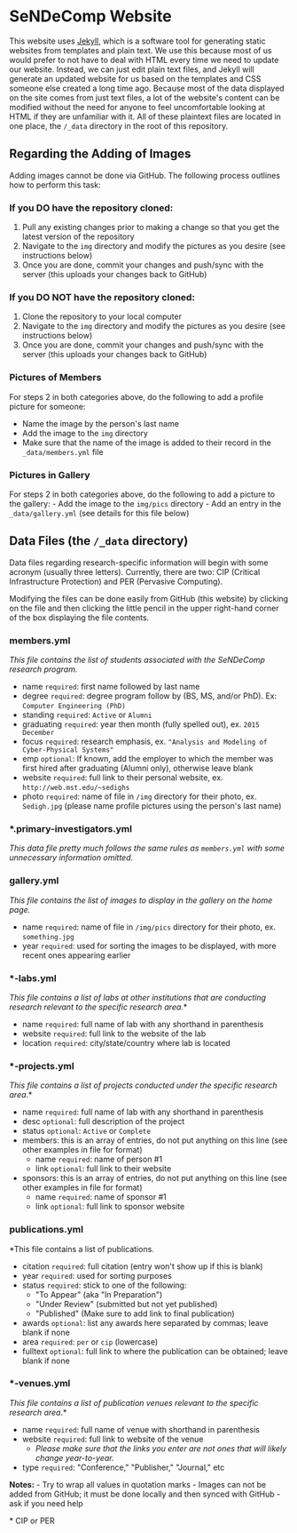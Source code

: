 SeNDeComp Website
=================

This website uses [Jekyll](http://jekyllrb.com/), which is a software tool for generating static websites from templates and plain text. We use this because most of us would prefer to not have to deal with HTML every time we need to update our website. Instead, we can just edit plain text files, and Jekyll will generate an updated website for us based on the templates and CSS someone else created a long time ago. Because most of the data displayed on the site comes from just text files, a lot of the website's content can be modified without the need for anyone to feel uncomfortable looking at HTML if they are unfamiliar with it. All of these plaintext files are located in one place, the `/_data` directory in the root of this repository.

Regarding the Adding of Images
------------------------------

Adding images cannot be done via GitHub. The following process outlines how to perform this task:

### If you DO have the repository cloned:

1.	Pull any existing changes prior to making a change so that you get the latest version of the repository
2.	Navigate to the `img` directory and modify the pictures as you desire (see instructions below)
3.	Once you are done, commit your changes and push/sync with the server (this uploads your changes back to GitHub)

### If you DO NOT have the repository cloned:

1.	Clone the repository to your local computer
2.	Navigate to the `img` directory and modify the pictures as you desire (see instructions below)
3.	Once you are done, commit your changes and push/sync with the server (this uploads your changes back to GitHub)

### Pictures of Members

For steps 2 in both categories above, do the following to add a profile picture for someone:

-	Name the image by the person's last name
-	Add the image to the `img` directory
-	Make sure that the name of the image is added to their record in the `_data/members.yml` file

### Pictures in Gallery

For steps 2 in both categories above, do the following to add a picture to the gallery: - Add the image to the `img/pics` directory - Add an entry in the `_data/gallery.yml` (see details for this file below)

Data Files (the `/_data` directory)
-----------------------------------

Data files regarding research-specific information will begin with some acronym (usually three letters). Currently, there are two: CIP (Critical Infrastructure Protection) and PER (Pervasive Computing).

Modifying the files can be done easily from GitHub (this website) by clicking on the file and then clicking the little pencil in the upper right-hand corner of the box displaying the file contents.

### members.yml

*This file contains the list of students associated with the SeNDeComp research program.*

-	name `required`: first name followed by last name
-	degree `required`: degree program follow by (BS, MS, and/or PhD). Ex: `Computer Engineering (PhD)`
-	standing `required`: `Active` or `Alumni`
-	graduating `required`: year then month (fully spelled out), ex. `2015 December`
-	focus `required`: research emphasis, ex. `"Analysis and Modeling of Cyber-Physical Systems"`
-	emp `optional`: If known, add the employer to which the member was first hired after graduating (Alumni only), otherwise leave blank
-	website `required`: full link to their personal website, ex. `http://web.mst.edu/~sedighs`
-	photo `required`: name of file in `/img` directory for their photo, ex. `Sedigh.jpg` (please name profile pictures using the person's last name)

### *.primary-investigators.yml

*This data file pretty much follows the same rules as `members.yml` with some unnecessary information omitted.*

### gallery.yml

*This file contains the list of images to display in the gallery on the home page.*

-	name `required`: name of file in `/img/pics` directory for their photo, ex. `something.jpg`
-	year `required`: used for sorting the images to be displayed, with more recent ones appearing earlier

### *-labs.yml

*This file contains a list of labs at other institutions that are conducting research relevant to the specific research area*.\*

-	name `required`: full name of lab with any shorthand in parenthesis
-	website `required`: full link to the website of the lab
-	location `required`: city/state/country where lab is located

### *-projects.yml

*This file contains a list of projects conducted under the specific research area*.\*

-	name `required`: full name of lab with any shorthand in parenthesis
-	desc `optional`: full description of the project
-	status `optional`: `Active` or `Complete`
-	members: this is an array of entries, do not put anything on this line (see other examples in file for format)
	-	name `required`: name of person #1
	-	link `optional`: full link to their website
-	sponsors: this is an array of entries, do not put anything on this line (see other examples in file for format)
	-	name `required`: name of sponsor #1
	-	link `optional`: full link to sponsor website

### publications.yml

*This file contains a list of publications.

-	citation `required`: full citation (entry won't show up if this is blank)
-	year `required`: used for sorting purposes
-	status `required`: stick to one of the following:
	-	"To Appear" (aka "In Preparation")
	-	"Under Review" (submitted but not yet published)
	-	"Published" (Make sure to add link to final publication)
-	awards `optional`: list any awards here separated by commas; leave blank if none
-	area `required`: `per` or `cip` (lowercase)
-	fulltext `optional`: full link to where the publication can be obtained; leave blank if none

### *-venues.yml

*This file contains a list of publication venues relevant to the specific research area*.\*

-	name `required`: full name of venue with shorthand in parenthesis
-	website `required`: full link to website of the venue
	-	*Please make sure that the links you enter are not ones that will likely change year-to-year.*
-	type `required`: "Conference," "Publisher," "Journal," etc

**Notes:** - Try to wrap all values in quotation marks - Images can not be added from GitHub; it must be done locally and then synced with GitHub - ask if you need help

\* CIP or PER
